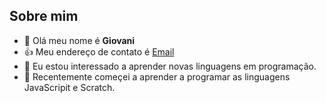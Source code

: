 ## Sobre mim

- 👋 Olá meu nome é **Giovani**
- :+1: Meu endereço de contato é [Email](gn3493023@gmail.com)
- 👀 Eu estou interessado a aprender novas linguagens em programação.
- 🌱 Recentemente começei a aprender a programar as linguagens JavaScripit e Scratch.

